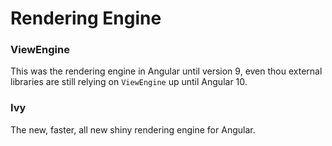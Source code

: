 # Rendering Engine

### ViewEngine
This was the rendering engine in Angular until version 9, even thou external libraries are still relying on `ViewEngine` up until Angular 10.

### Ivy
The new, faster, all new shiny rendering engine for Angular.
